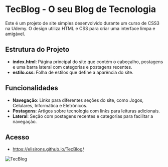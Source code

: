 # TecBlog - O seu Blog de Tecnologia

Este é um projeto de site simples desenvolvido durante um curso de CSS3 na Udemy. O design utiliza HTML e CSS para criar uma interface limpa e amigável.

## Estrutura do Projeto

- **index.html**: Página principal do site que contém o cabeçalho, postagens e uma barra lateral com categorias e postagens recentes.
- **estilo.css**: Folha de estilos que define a aparência do site.

## Funcionalidades

- **Navegação**: Links para diferentes seções do site, como Jogos, Celulares, Informática e Eletrônicos.
- **Postagens**: Artigos sobre tecnologia com links para leituras adicionais.
- **Lateral**: Seção com postagens recentes e categorias para facilitar a navegação.

## Acesso
- https://elisirons.github.io/TecBlog/



![TecBlog](https://user-images.githubusercontent.com/86434261/177593554-d653649b-45d8-4580-a2b8-160401abb619.png)
